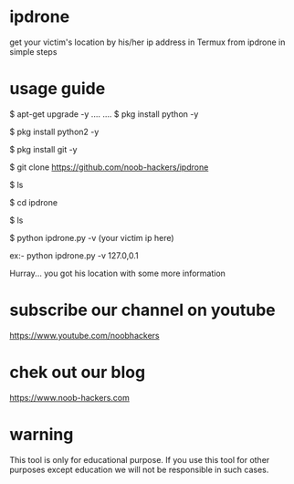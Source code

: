 # ipdrone
get your victim's location by his/her ip address in Termux from ipdrone
in simple steps 

# usage guide

$ apt-get upgrade -y
....
....
$ pkg install python -y

$ pkg install python2 -y

$ pkg install git -y

$ git clone https://github.com/noob-hackers/ipdrone

$ ls
    
$ cd ipdrone
    
$ ls

$ python ipdrone.py -v (your victim ip here)
    
ex:- python ipdrone.py -v 127.0,0.1

Hurray... you got his location with some more information

# subscribe our channel on youtube
https://www.youtube.com/noobhackers

# chek out our blog 
https://www.noob-hackers.com

# warning
This tool is only for educational purpose. If you use this tool for other purposes except education we will not be responsible in such cases.
